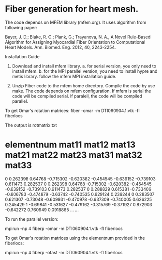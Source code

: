 # Fiber generation for heart mesh.

The code depends on MFEM library (mfem.org). It uses algorithm from following paper:

Bayer, J. D.; Blake, R. C.; Plank, G.; Trayanova, N. A., A Novel Rule-Based Algorithm for Assigning Myocardial Fiber Orientation to Computational Heart Models. Ann. Biomed. Eng. 2012, 40, 2243-2254.

Installation Guide

1. Download and install mfem library.
    a. for serial version, you only need to install mfem.
    b. for the MPI parallel version, you need to install hypre and metis library. follow the mfem MPI installation guide.

2. Unzip Fiber code to the mfem home directory. Compile the code by use make. The code depends on mfem configuration. If mfem is serial the code will be compiled serial. If paralell, the code will be compiled parallel. 




To get Omar's rotation matrices:
    fiber -omar -m DTI060904.1.vtk -fl fiberlocs 

The output is rotmatrix.txt 

# elementnum mat11 mat12 mat13 mat21 mat22 mat23 mat31 mat32 mat33
0 0.262398 0.64768 -0.715302 -0.620382 -0.454545 -0.639152 -0.739103 0.611473 0.282537
0 0.262398 0.64768 -0.715302 -0.620382 -0.454545 -0.639152 -0.739103 0.611473 0.282537
0 0.288829 0.615381 -0.733406 -0.606783 -0.474879 -0.63742 -0.740535 0.629124 0.236244
0 0.283507 0.621307 -0.73048 -0.609931 -0.470978 -0.637309 -0.740005 0.626225 0.245429
1 -0.69841 -0.531627 -0.479162 -0.315769 -0.371927 0.872903 -0.642272 0.760949 0.0918865
...
...
 

To run the parallel version:

mpirun -np 4 fiberp -omar -m DTI060904.1.vtk -fl fiberlocs


To get Omar's rotation matrices using the elementnum provided in the fiberlocs:

mpirun -np 4 fiberp -ofast -m DTI060904.1.vtk -fl fiberlocs


